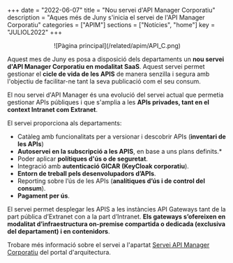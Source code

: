 +++
date        = "2022-06-07"
title       = "Nou servei d'API Manager Corporatiu"
description = "Aques més de Juny s'inicia el servei de l'API Manager Corporatiu"
categories  = ["APIM"]
sections    = ["Notícies", "home"]
key         = "JULIOL2022"
+++

<CENTER>![Pàgina principal](/related/apim/API_C.png)</CENTER>


Aquest mes de Juny es posa a disposició dels departaments un **nou servei d'API Manager Corporatiu en modalitat SaaS**. Aquest servei permet gestionar el **cicle de vida de les APIS** de manera senzilla i segura amb l'objectiu de facilitar-ne tant la seva publicació com el seu consum.

El nou servei d'API Manager és una evolució del servei actual que permetia gestionar APIs públiques i que s'amplia a les **APIs privades, tant en el context Intranet com Extranet**.

El servei proporciona als departaments:
* Catàleg amb funcionalitats per a versionar i descobrir APIs (**inventari de les APIs**)
* **Autoservei en la subscripció a les APIS**, en base a uns plans definits.*
* Poder aplicar **polítiques d'ús o de seguretat**.
* Integració amb **autenticació GICAR (KeyCloak corporatiu**).
* **Entorn de treball pels desenvolupadors d’APIs**.
* Reporting sobre l’ús de les APIs (**analítiques d’ús i de control del consum**).
* **Pagament per ús**.

El servei permet desplegar les APIS a les instàncies API Gateways tant de la part pública d’Extranet con a la part d’Intranet. **Els gateways s’ofereixen en modalitat d’infraestructura on-premise compartida o dedicada (exclusiva del departament) i en contenidors**. 

Trobare més informació sobre el servei a l'apartat [Servei API Manager Corporatiu](https://canigo.ctti.gencat.cat/apim/) del portal d'arquitectura.
